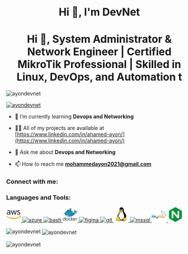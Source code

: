 <h1 align="center">Hi 👋, I'm DevNet</h1>
<h1 align="center">Hi 👋, System Administrator & Network Engineer | Certified MikroTik Professional | Skilled in Linux, DevOps, and Automation t</h1>
<p align="left"> <img src="https://komarev.com/ghpvc/?username=ayondevnet&label=Profile%20views&color=0e75b6&style=flat" alt="ayondevnet" /> </p>

<p align="left"> <a href="https://github.com/ryo-ma/github-profile-trophy"><img src="https://github-profile-trophy.vercel.app/?username=ayondevnet" alt="ayondevnet" /></a> </p>

- 🌱 I’m currently learning **Devops and Networking**

- 👨‍💻 All of my projects are available at [https://www.linkedin.com/in/ahamed-ayon/](https://www.linkedin.com/in/ahamed-ayon/)

- 💬 Ask me about **Devops and Networking**

- 📫 How to reach me **mohammedayon2021@gmail.com**

<h3 align="left">Connect with me:</h3>
<p align="left">
</p>

<h3 align="left">Languages and Tools:</h3>
<p align="left"> <a href="https://aws.amazon.com" target="_blank" rel="noreferrer"> <img src="https://raw.githubusercontent.com/devicons/devicon/master/icons/amazonwebservices/amazonwebservices-original-wordmark.svg" alt="aws" width="40" height="40"/> </a> <a href="https://azure.microsoft.com/en-in/" target="_blank" rel="noreferrer"> <img src="https://www.vectorlogo.zone/logos/microsoft_azure/microsoft_azure-icon.svg" alt="azure" width="40" height="40"/> </a> <a href="https://www.gnu.org/software/bash/" target="_blank" rel="noreferrer"> <img src="https://www.vectorlogo.zone/logos/gnu_bash/gnu_bash-icon.svg" alt="bash" width="40" height="40"/> </a> <a href="https://www.docker.com/" target="_blank" rel="noreferrer"> <img src="https://raw.githubusercontent.com/devicons/devicon/master/icons/docker/docker-original-wordmark.svg" alt="docker" width="40" height="40"/> </a> <a href="https://www.figma.com/" target="_blank" rel="noreferrer"> <img src="https://www.vectorlogo.zone/logos/figma/figma-icon.svg" alt="figma" width="40" height="40"/> </a> <a href="https://git-scm.com/" target="_blank" rel="noreferrer"> <img src="https://www.vectorlogo.zone/logos/git-scm/git-scm-icon.svg" alt="git" width="40" height="40"/> </a> <a href="https://www.linux.org/" target="_blank" rel="noreferrer"> <img src="https://raw.githubusercontent.com/devicons/devicon/master/icons/linux/linux-original.svg" alt="linux" width="40" height="40"/> </a> <a href="https://www.microsoft.com/en-us/sql-server" target="_blank" rel="noreferrer"> <img src="https://www.svgrepo.com/show/303229/microsoft-sql-server-logo.svg" alt="mssql" width="40" height="40"/> </a> <a href="https://www.mysql.com/" target="_blank" rel="noreferrer"> <img src="https://raw.githubusercontent.com/devicons/devicon/master/icons/mysql/mysql-original-wordmark.svg" alt="mysql" width="40" height="40"/> </a> <a href="https://www.nginx.com" target="_blank" rel="noreferrer"> <img src="https://raw.githubusercontent.com/devicons/devicon/master/icons/nginx/nginx-original.svg" alt="nginx" width="40" height="40"/> </a> </p>

<p><img align="left" src="https://github-readme-stats.vercel.app/api/top-langs?username=ayondevnet&show_icons=true&locale=en&layout=compact" alt="ayondevnet" /></p>

<p>&nbsp;<img align="center" src="https://github-readme-stats.vercel.app/api?username=ayondevnet&show_icons=true&locale=en" alt="ayondevnet" /></p>

<p><img align="center" src="https://github-readme-streak-stats.herokuapp.com/?user=ayondevnet&" alt="ayondevnet" /></p>

